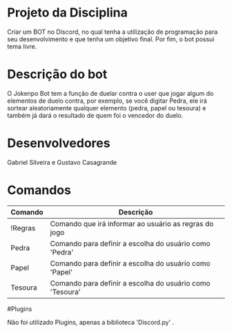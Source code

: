 # Projeto da Disciplina

Criar um BOT no Discord, no qual tenha a utilização de programação para seu desenvolvimento e que tenha um objetivo final.
Por fim, o bot possui tema livre.

# Descrição do bot

O Jokenpo Bot tem a função de duelar contra o user que jogar algum do elementos de duelo contra, por exemplo, se você digitar Pedra, ele irá sortear aleatoriamente qualquer elemento (pedra, papel ou tesoura) e também já dará o resultado de quem foi o vencedor do duelo.

# Desenvolvedores
Gabriel Silveira e Gustavo Casagrande

# Comandos

| Comando | Descrição |
| --- | --- |
| !Regras | Comando que irá informar ao usuário as regras do jogo |
| Pedra | Comando para definir a escolha do usuário como 'Pedra' |
| Papel | Comando para definir a escolha do usuário como 'Papel' |
| Tesoura | Comando para definir a escolha do usuário como 'Tesoura'|

#Plugins

Não foi utilizado Plugins, apenas a biblioteca 'Discord.py' .

